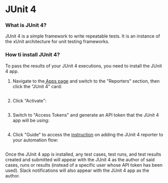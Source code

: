 # JUnit 4

### What is JUnit 4?

JUnit 4 is a simple framework to write repeatable tests. It is an instance of the xUnit architecture for unit testing frameworks.

### How ti install JUnit 4?

To pass the results of your JUnit 4 executions, you need to install the JUnit 4 app.

1.  Navigate to the[ Apps page](https://app.qase.io/apps) and switch to the "Reporters" section, then click the "JUnit 4" card:



    <figure><img src="https://downloads.intercomcdn.com/i/o/658664136/cedf8da57ce6c8c0dc03e073/image.png" alt=""><figcaption></figcaption></figure>
2.  Click "Activate":



    <figure><img src="https://downloads.intercomcdn.com/i/o/658664534/4dd9d4bac632265f2748dce5/image.png" alt=""><figcaption></figcaption></figure>
3.  Switch to "Access Tokens" and generate an API token that the JUnit 4 app will be using:



    <figure><img src="https://downloads.intercomcdn.com/i/o/658665678/1e81e53b18b4dafbb4907d3b/image.png" alt=""><figcaption></figcaption></figure>
4.  Click "Guide" to access the [instruction](https://github.com/qase-tms/qase-java/tree/master/qase-junit4#readme) on adding the JUnit 4 reporter to your automation flow:



    <figure><img src="https://downloads.intercomcdn.com/i/o/658666323/97f32c76667395cd52bdc2c9/image.png" alt=""><figcaption></figcaption></figure>

Once the JUnit 4 app is installed, any test cases, test runs, and test results created and submitted will appear with the JUnit 4 as the author of said cases, runs or results (instead of a specific user whose API token has been used). Slack notifications will also appear with the JUnit 4 app as the author.
